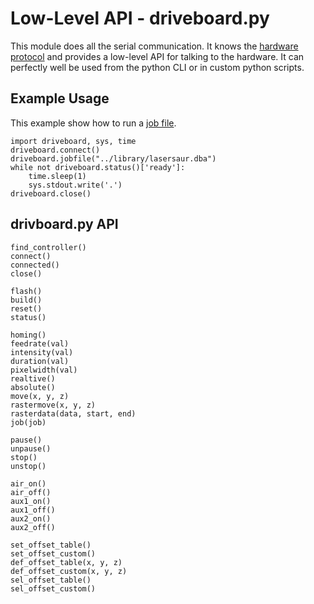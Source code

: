 

Low-Level API - driveboard.py
=============================

This module does all the serial communication. It knows the [hardware protocol](protocol.md) and provides a low-level API for talking to the hardware. It can perfectly well be used from the python CLI or in custom python scripts.

Example Usage
-------------

This example show how to run a [job file](dba.md).

```
import driveboard, sys, time
driveboard.connect()
driveboard.jobfile("../library/lasersaur.dba")
while not driveboard.status()['ready']:
    time.sleep(1)
    sys.stdout.write('.')
driveboard.close()
```


drivboard.py API
----------------
```
find_controller()
connect()
connected()
close()

flash()
build()
reset()
status()

homing()
feedrate(val)
intensity(val)
duration(val)
pixelwidth(val)
realtive()
absolute()
move(x, y, z)
rastermove(x, y, z)
rasterdata(data, start, end)
job(job)

pause()
unpause()
stop()
unstop()

air_on()
air_off()
aux1_on()
aux1_off()
aux2_on()
aux2_off()

set_offset_table()
set_offset_custom()
def_offset_table(x, y, z)
def_offset_custom(x, y, z)
sel_offset_table()
sel_offset_custom()
```
